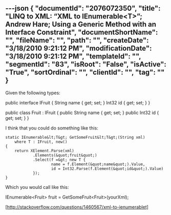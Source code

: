 ---json
{
  "documentId": "2076072350",
  "title": "LINQ to XML: “XML to IEnumerable&lt;T&gt;”; Andrew Hare; Using a Generic Method with an Interface Constraint",
  "documentShortName": "",
  "fileName": "",
  "path": "",
  "createDate": "3/18/2010 9:21:12 PM",
  "modificationDate": "3/18/2010 9:21:12 PM",
  "templateId": "",
  "segmentId": "83",
  "isRoot": "False",
  "isActive": "True",
  "sortOrdinal": "",
  "clientId": "",
  "tag": ""
}
---

Given the following types:

public interface IFruit
{
    String name { get; set; }
    Int32 id { get; set; }
}

public class Fruit : IFruit
{
    public String name { get; set; }
    public Int32 id { get; set; }
}

I think that you could do something like this:

    static IEnumerable&lt;T&gt; GetSomeFruit&lt;T&gt;(String xml)
        where T : IFruit, new()
    {
        return XElement.Parse(xml)
                .Elements(&quot;fruit&quot;)
                .Select(f =&gt; new T {
                        name = f.Element(&quot;name&quot;).Value,
                        id = Int32.Parse(f.Element(&quot;id&quot;).Value)
                });
    }

Which you would call like this:

IEnumerable&lt;Fruit&gt; fruit = GetSomeFruit&lt;Fruit&gt;(yourXml);

[http://stackoverflow.com/questions/1460567/xml-to-ienumerablet]
